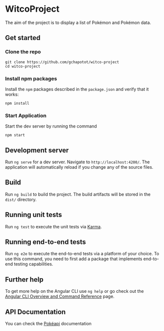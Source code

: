 # WitcoProject

The aim of the project is to display a list of Pokémon and Pokémon data.

## Get started

### Clone the repo

```shell
git clone https://github.com/gchapotot/witco-project
cd witco-project
```

### Install npm packages

Install the `npm` packages described in the `package.json` and verify that it works:

```shell
npm install
```

### Start Application

Start the dev server by running the command

```shell
npm start
```

## Development server

Run `ng serve` for a dev server. Navigate to `http://localhost:4200/`. The application will automatically reload if you change any of the source files.

## Build

Run `ng build` to build the project. The build artifacts will be stored in the `dist/` directory.

## Running unit tests

Run `ng test` to execute the unit tests via [Karma](https://karma-runner.github.io).

## Running end-to-end tests

Run `ng e2e` to execute the end-to-end tests via a platform of your choice. To use this command, you need to first add a package that implements end-to-end testing capabilities.

## Further help

To get more help on the Angular CLI use `ng help` or go check out the [Angular CLI Overview and Command Reference](https://angular.io/cli) page.


## API Documentation

You can check the [Pokéapi](https://pokeapi.co/docs/v2) documentation